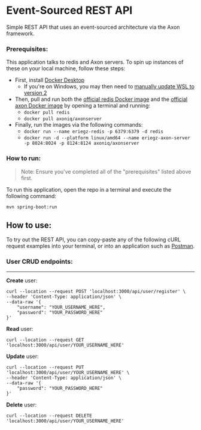 # **Event-Sourced REST API**

Simple REST API that uses an event-sourced architecture via the Axon framework.

### **Prerequisites:**

This application talks to redis and Axon servers. To spin up instances of these on your local machine, follow these steps:

- First, install [Docker Desktop](https://www.docker.com/products/docker-desktop)
    - If you're on Windows, you may then need to [manually update WSL to version 2](https://docs.microsoft.com/en-us/windows/wsl/install-manual#step-4---download-the-linux-kernel-update-package)
- Then, pull and run both the [official redis Docker image](https://hub.docker.com/_/redis) and the [official axon Docker image](https://hub.docker.com/r/axoniq/axonserver) by opening a terminal and running:
    - `docker pull redis`
    - `docker pull axoniq/axonserver`
- Finally, run the images via the following commands:
    - `docker run --name eriegz-redis -p 6379:6379 -d redis`
    - `docker run -d --platform linux/amd64 --name eriegz-axon-server -p 8024:8024 -p 8124:8124 axoniq/axonserver`

### **How to run:**

> Note: Ensure you've completed all of the "prerequisites" listed above first.

To run this application, open the repo in a terminal and execute the following command:

```
mvn spring-boot:run
```

## **How to use:**

To try out the REST API, you can copy-paste any of the following cURL request examples into your terminal, or into an application such as [Postman](https://www.postman.com/).

### User CRUD endpoints:
________________

**Create** user:

```
curl --location --request POST 'localhost:3000/api/user/register' \
--header 'Content-Type: application/json' \
--data-raw '{
    "username": "YOUR_USERNAME_HERE",
    "password": "YOUR_PASSWORD_HERE"
}'
```

**Read** user:

```
curl --location --request GET 'localhost:3000/api/user/YOUR_USERNAME_HERE'
```

**Update** user:

```
curl --location --request PUT 'localhost:3000/api/user/YOUR_USERNAME_HERE' \
--header 'Content-Type: application/json' \
--data-raw '{
    "password": "YOUR_PASSWORD_HERE"
}'
```

**Delete** user:

```
curl --location --request DELETE 'localhost:3000/api/user/YOUR_USERNAME_HERE'
```
